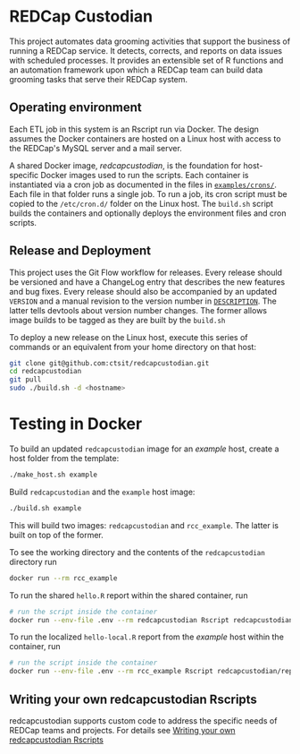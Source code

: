 # REDCap Custodian

This project automates data grooming activities that support the business of running a REDCap service. It detects, corrects, and reports on data issues with scheduled processes. It provides an extensible set of R functions and an automation framework upon which a REDCap team can build data grooming tasks that serve their REDCap system.

## Operating environment

Each ETL job in this system is an Rscript run via Docker. The design assumes the Docker containers are hosted on a Linux host with access to the REDCap's MySQL server and a mail server. 

A shared Docker image, _redcapcustodian_, is the foundation for host-specific Docker images used to run the scripts. Each container is instantiated via a cron job as documented in the files in [`examples/crons/`](examples/crons/). Each file in that folder runs a single job. To run a job, its cron script must be copied to the `/etc/cron.d/` folder on the Linux host. The `build.sh` script builds the containers and optionally deploys the environment files and cron scripts.


## Release and Deployment

This project uses the Git Flow workflow for releases. Every release should be versioned and have a ChangeLog entry that describes the new features and bug fixes. Every release should also be accompanied by an updated `VERSION` and a manual revision to the version number in [`DESCRIPTION`](./DESCRIPTION). The latter tells devtools about version number changes. The former allows image builds to be tagged as they are built by the `build.sh`

To deploy a new release on the Linux host, execute this series of commands or an equivalent from your home directory on that host:

```bash
git clone git@github.com:ctsit/redcapcustodian.git
cd redcapcustodian
git pull
sudo ./build.sh -d <hostname>
```


# Testing in Docker

To build an updated `redcapcustodian` image for an _example_ host, create a host folder from the template:

```bash
./make_host.sh example
```

Build `redcapcustodian` and the `example` host image:

```bash
./build.sh example
```

This will build two images: `redcapcustodian` and `rcc_example`. The latter is built on top of the former.

To see the working directory and the contents of the `redcapcustodian` directory run

```bash
docker run --rm rcc_example
```

To run the shared `hello.R` report within the shared container, run 

```bash
# run the script inside the container
docker run --env-file .env --rm redcapcustodian Rscript redcapcustodian/report/hello.R
```

To run the localized `hello-local.R` report from the _example_ host within the container, run 

```bash
# run the script inside the container
docker run --env-file .env --rm rcc_example Rscript redcapcustodian/report/hello-local.R
```

## Writing your own redcapcustodian Rscripts

redcapcustodian supports custom code to address the specific needs of REDCap teams and projects. For details see [Writing your own redcapcustodian Rscripts](./docs/custom_rscript.md)
